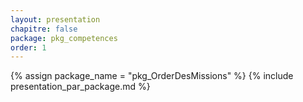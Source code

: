 ```yaml
---
layout: presentation
chapitre: false
package: pkg_competences
order: 1
---
```



{% assign package_name = "pkg_OrderDesMissions" %}
{% include presentation_par_package.md %}